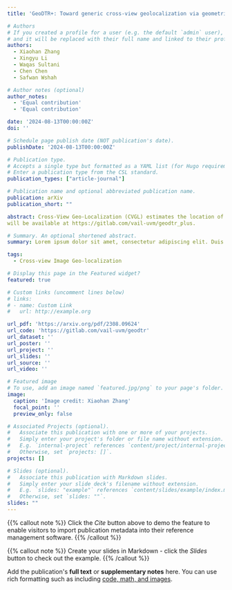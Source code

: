 ```yaml
---
title: 'GeoDTR+: Toward generic cross-view geolocalization via geometric disentanglement'

# Authors
# If you created a profile for a user (e.g. the default `admin` user), write the username (folder name) here
# and it will be replaced with their full name and linked to their profile.
authors:
  - Xiaohan Zhang
  - Xingyu Li
  - Waqas Sultani
  - Chen Chen
  - Safwan Wshah

# Author notes (optional)
author_notes:
  - 'Equal contribution'
  - 'Equal contribution'

date: '2024-08-13T00:00:00Z'
doi: ''

# Schedule page publish date (NOT publication's date).
publishDate: '2024-08-13T00:00:00Z'

# Publication type.
# Accepts a single type but formatted as a YAML list (for Hugo requirements).
# Enter a publication type from the CSL standard.
publication_types: ["article-journal"]

# Publication name and optional abbreviated publication name.
publication: arXiv
publication_short: ""

abstract: Cross-View Geo-Localization (CVGL) estimates the location of a ground image by matching it to a geo-tagged aerial image in a database. Recent works achieve outstanding progress on CVGL benchmarks. However, existing methods still suffer from poor performance in cross-area evaluation, in which the training and testing data are captured from completely distinct areas. We attribute this deficiency to the lack of ability to extract the geometric layout of visual features and models' overfitting to low-level details. Our preliminary work introduced a Geometric Layout Extractor (GLE) to capture the geometric layout from input features. However, the previous GLE does not fully exploit information in the input feature. In this work, we propose GeoDTR+ with an enhanced GLE module that better models the correlations among visual features. To fully explore the LS techniques from our preliminary work, we further propose Contrastive Hard Samples Generation (CHSG) to facilitate model training. Extensive experiments show that GeoDTR+ achieves state-of-the-art (SOTA) results in cross-area evaluation on CVUSA, CVACT, and VIGOR by a large margin (16.44%, 22.71%, and 13.66% without polar transformation) while keeping the same-area performance comparable to existing SOTA. Moreover, we provide detailed analyses of GeoDTR+. Our code
will be available at https://gitlab.com/vail-uvm/geodtr_plus.

# Summary. An optional shortened abstract.
summary: Lorem ipsum dolor sit amet, consectetur adipiscing elit. Duis posuere tellus ac convallis placerat. Proin tincidunt magna sed ex sollicitudin condimentum.

tags:
  - Cross-view Image Geo-localization

# Display this page in the Featured widget?
featured: true

# Custom links (uncomment lines below)
# links:
# - name: Custom Link
#   url: http://example.org

url_pdf: 'https://arxiv.org/pdf/2308.09624'
url_code: 'https://gitlab.com/vail-uvm/geodtr'
url_dataset: ''
url_poster: ''
url_project: ''
url_slides: ''
url_source: ''
url_video: ''

# Featured image
# To use, add an image named `featured.jpg/png` to your page's folder.
image:
  caption: 'Image credit: Xiaohan Zhang'
  focal_point: ''
  preview_only: false

# Associated Projects (optional).
#   Associate this publication with one or more of your projects.
#   Simply enter your project's folder or file name without extension.
#   E.g. `internal-project` references `content/project/internal-project/index.md`.
#   Otherwise, set `projects: []`.
projects: []

# Slides (optional).
#   Associate this publication with Markdown slides.
#   Simply enter your slide deck's filename without extension.
#   E.g. `slides: "example"` references `content/slides/example/index.md`.
#   Otherwise, set `slides: ""`.
slides: ""
---
```


{{% callout note %}}
Click the _Cite_ button above to demo the feature to enable visitors to import publication metadata into their reference management software.
{{% /callout %}}

{{% callout note %}}
Create your slides in Markdown - click the _Slides_ button to check out the example.
{{% /callout %}}

Add the publication's **full text** or **supplementary notes** here. You can use rich formatting such as including [code, math, and images](https://docs.hugoblox.com/content/writing-markdown-latex/).
